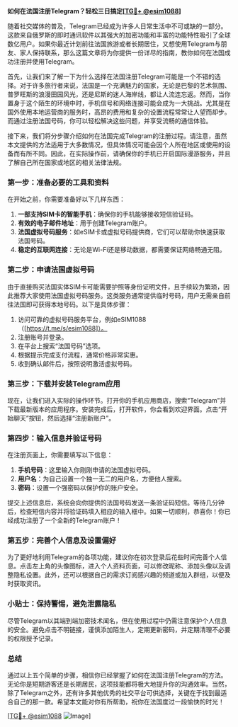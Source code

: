 **如何在法国注册Telegram？轻松三日搞定[[TG💪+ @esim1088](https://t.me/s/esim1088)]**

随着社交媒体的普及，Telegram已经成为许多人日常生活中不可或缺的一部分。这款来自俄罗斯的即时通讯软件以其强大的加密功能和丰富的功能特性吸引了全球数亿用户。如果你最近计划前往法国旅游或者长期居住，又想使用Telegram与朋友、家人保持联系，那么这篇文章将为你提供一份详尽的指南，教你如何在法国成功注册并使用Telegram。

首先，让我们来了解一下为什么选择在法国注册Telegram可能是一个不错的选择。对于许多旅行者来说，法国是一个充满魅力的国家，无论是巴黎的艺术氛围、普罗旺斯的浪漫田园风光，还是尼斯的迷人海岸线，都让人流连忘返。然而，当你置身于这个陌生的环境中时，手机信号和网络连接可能会成为一大挑战。尤其是在国外使用本地运营商的服务时，高昂的费用和复杂的设置流程常常让人望而却步。而通过注册法国号码，你可以轻松解决这些问题，并享受流畅的通信体验。

接下来，我们将分步骤介绍如何在法国完成Telegram的注册过程。请注意，虽然本文提供的方法适用于大多数情况，但具体情况可能会因个人所在地区或使用的设备而有所不同。因此，在实际操作前，请确保你的手机已开启国际漫游服务，并且了解自己所在国家或地区的相关法律法规。

### 第一步：准备必要的工具和资料

在开始之前，你需要准备好以下几样东西：
1. **一部支持SIM卡的智能手机**：确保你的手机能够接收短信验证码。
2. **有效的电子邮件地址**：用于创建Telegram账户。
3. **法国虚拟号码服务**：如eSIM卡或虚拟号码提供商，它们可以帮助你快速获取法国号码。
4. **稳定的互联网连接**：无论是Wi-Fi还是移动数据，都需要保证网络畅通无阻。

### 第二步：申请法国虚拟号码

由于直接购买法国实体SIM卡可能需要护照等身份证明文件，且手续较为繁琐，因此推荐大家使用法国虚拟号码服务。这类服务通常提供临时号码，用户无需亲自前往法国即可获得本地号码。以下是具体步骤：

1. 访问可靠的虚拟号码服务平台，例如eSIM1088（[https://t.me/s/esim1088]）。
2. 注册账号并登录。
3. 在平台上搜索“法国号码”选项。
4. 根据提示完成支付流程，通常价格非常实惠。
5. 收到确认邮件后，按照说明激活虚拟号码。

### 第三步：下载并安装Telegram应用

现在，让我们进入实际的操作环节。打开你的手机应用商店，搜索“Telegram”并下载最新版本的应用程序。安装完成后，打开软件，你会看到欢迎界面。点击“开始聊天”按钮，然后选择“注册新账户”。

### 第四步：输入信息并验证号码

在注册页面上，你需要填写以下信息：
1. **手机号码**：这里输入你刚刚申请的法国虚拟号码。
2. **用户名**：为自己设置一个独一无二的用户名，方便他人搜索。
3. **密码**：设置一个强密码以保护你的账户安全。

提交上述信息后，系统会向你提供的法国号码发送一条验证码短信。等待几分钟后，检查短信内容并将验证码填入相应的输入框中。如果一切顺利，恭喜你！你已经成功注册了一个全新的Telegram账户！

### 第五步：完善个人信息及设置偏好

为了更好地利用Telegram的各项功能，建议你在初次登录后花些时间完善个人信息。点击左上角的头像图标，进入个人资料页面，可以修改昵称、添加头像以及调整隐私设置。此外，还可以根据自己的需求订阅感兴趣的频道或加入群组，以便及时获取资讯。

### 小贴士：保持警惕，避免泄露隐私

尽管Telegram以其端到端加密技术闻名，但在使用过程中仍需注意保护个人信息的安全。避免点击不明链接，谨慎添加陌生人，定期更新密码，并定期清理不必要的权限授予记录。

### 总结

通过以上五个简单的步骤，相信你已经掌握了如何在法国注册Telegram的方法。无论你是短期游客还是长期居民，这项技能都将极大地提升你的沟通效率。当然，除了Telegram之外，还有许多其他优秀的社交平台可供选择，关键在于找到最适合自己的那一款。希望本文能对你有所帮助，祝你在法国度过一段愉快的时光！

[[TG💪+ @esim1088](https://t.me/s/esim1088) ![Image](https://i.postimg.cc/4NQfJmqS/Snipaste-2025-05-13-00-14-12.png)]